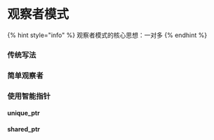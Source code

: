 # 观察者模式

{% hint style="info" %} 
观察者模式的核心思想：一对多
{% endhint %}

### 传统写法

### 简单观察者

### 使用智能指针

#### unique_ptr

#### shared_ptr

